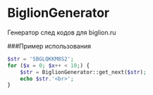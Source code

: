BiglionGenerator
================

Генератор след кодов для biglion.ru

###Пример использования

```php
$str = 'SBGLQKKM8S2';
for ($x = 0; $x++ < 10;) {
    $str = BiglionGenerator::get_next($str);
    echo $str.'<br>';
}
```